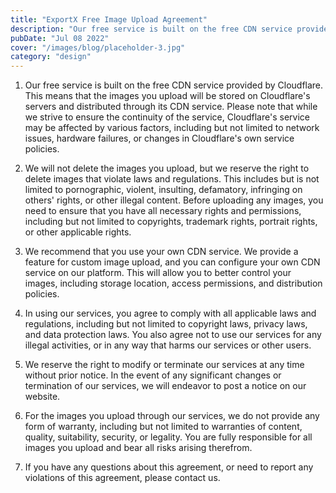 ```yaml
---
title: "ExportX Free Image Upload Agreement"
description: "Our free service is built on the free CDN service provided by Cloudflare. This means that the images you upload will be stored on Cloudflare's servers and distributed through its CDN service. "
pubDate: "Jul 08 2022"
cover: "/images/blog/placeholder-3.jpg"
category: "design"
---
```


1. Our free service is built on the free CDN service provided by Cloudflare. This means that the images you upload will be stored on Cloudflare's servers and distributed through its CDN service. Please note that while we strive to ensure the continuity of the service, Cloudflare's service may be affected by various factors, including but not limited to network issues, hardware failures, or changes in Cloudflare's own service policies.

2. We will not delete the images you upload, but we reserve the right to delete images that violate laws and regulations. This includes but is not limited to pornographic, violent, insulting, defamatory, infringing on others' rights, or other illegal content. Before uploading any images, you need to ensure that you have all necessary rights and permissions, including but not limited to copyrights, trademark rights, portrait rights, or other applicable rights.

3. We recommend that you use your own CDN service. We provide a feature for custom image upload, and you can configure your own CDN service on our platform. This will allow you to better control your images, including storage location, access permissions, and distribution policies.

4. In using our services, you agree to comply with all applicable laws and regulations, including but not limited to copyright laws, privacy laws, and data protection laws. You also agree not to use our services for any illegal activities, or in any way that harms our services or other users.

5. We reserve the right to modify or terminate our services at any time without prior notice. In the event of any significant changes or termination of our services, we will endeavor to post a notice on our website.

6. For the images you upload through our services, we do not provide any form of warranty, including but not limited to warranties of content, quality, suitability, security, or legality. You are fully responsible for all images you upload and bear all risks arising therefrom.

7. If you have any questions about this agreement, or need to report any violations of this agreement, please contact us.